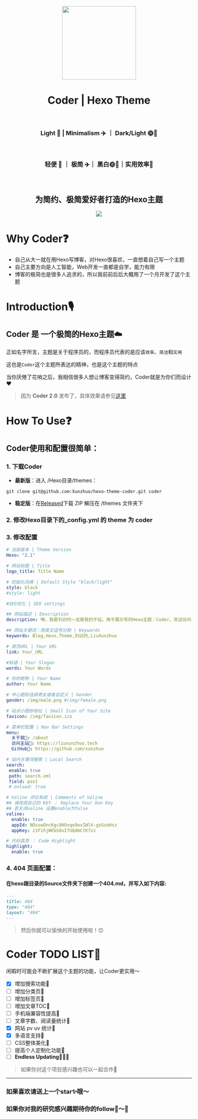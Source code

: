 <div align = "center">
  <img src="https://picreso.oss-cn-beijing.aliyuncs.com/boycoder.png" width="200px" />
  <h1> Coder | Hexo Theme</h1>
  <br>
  <h3> Light 🌲 | Minimalism ✈️ ｜ Dark/Light 🌞🌛</h3>
  <br>
  <h3>
    轻便 🌲 ｜ 极简 ✈️｜ 黑白🌞🌛｜实用效率🔨
  </h3>
  <br>
  <h2>为简约、极简爱好者打造的Hexo主题</h2>
  <img src="https://github.com/xunzhuo/hexo-theme-coder/raw/master/source/doc/hexocoder.png" />
</div>



# Why Coder❓

+ 自己从大一就在用Hexo写博客，对Hexo很喜欢，一直想着自己写一个主题
+ 自己主要方向是人工智能，Web开发一直都是自学，能力有限
+ 博客的极简也是很多人追求的，所以我前前后后大概用了一个月开发了这个主题

# Introduction🎙️

## Coder 是 一个极简的Hexo主题☁️

正如名字所言，主题是关于程序员的，而程序员代表的是应该`效率`、`简洁`和`实用`

这也是`Coder`这个主题所表达的精神，也是这个主题的特点

当你厌倦了花哨之后，我相信很多人想让博客变得简约，Coder就是为你们而设计❤️

> 因为 **Coder 2.0** 发布了，具体效果请参见[这里](https://www.liuxunzhuo.top)


# How To Use❓

## Coder使用和配置很简单：

### 1. 下载Coder

+ **最新版**：进入 /Hexo目录/themes：

``` shell
git clone git@github.com:Xunzhuo/hexo-theme-coder.git coder
```

+ **稳定版**：在[Released](https://github.com/Xunzhuo/hexo-theme-coder/releases/tag/2.0)下载 ZIP 解压在 /themes 文件夹下

### 2. 修改Hexo目录下的_config.yml 的 **theme** 为 **coder**

### 3. 修改配置

````yaml
# 当前版本 | Theme Version
Hexo: "2.1"

# 网站标题 | Title
logo_title: Title Name

# 初始化风格 | Default Style "black/light"
style: black
#style: light

#SEO优化 | SEO settings

## 网站描述 | Description
description: 嘿，我是刘训灼～这是我的子站，用于展示写的Hexo主题：Coder。欢迎访问！

## 网站关键词：用英文逗号分割 | Keywords
keywords: Blog,Hexo,Theme,刘训灼,LiuXunzhuo

# 首页URL | Your URL
link: Your_URL

#标语 | Your Slogan
words: Your Words

# 你的昵称 | Your Name
author: Your Name

# 中心图标选择男女或者自定义 | Gender
gender: /img/male.png #/img/female.png

# 站点小图标地址 | Small Icon of Your Site
favicon: /img/favicon.ico

# 菜单栏配置 | Nav Bar Settings
menu:
  关于我👀: /about
  访问主站🎉: https://liuxunzhuo.tech
  GitHub🐒: https://github.com/xunzhuo

# 站内关键词搜索 | Local Search
search:
 enable: true
 path: search.xml
 field: post
 # onload: true

# Valine 评论系统 | Comments of Valine
## 请改成自己的 KEY ｜ Replace Your Own Key
## 若关闭valine 设置enable为false 
valine:
  enable: true
  appId: NOsswOncKgc8HOxqo9oxIWlX-gzGzoHsz
  appKey: z1FihjWEbS8uIfUQdmCtK7zz

# 代码高亮 ｜ Code Highlight
highlight:
  enable: true
````

### 4. 404 页面配置：

#### 在hexo跟目录的Source文件夹下创建一个404.md，并写入如下内容:

``` markdown
---
title: 404
type: "404"
layout: "404"
---
```

> 然后你就可以愉快的开始使用啦！😊

# Coder TODO LIST🌟

闲暇时可能会不断扩展这个主题的功能，让Coder更实用～

- [x] 增加搜索功能🌲
- [ ] 增加分类页🌲
- [ ] 增加标签页🌲
- [ ] 增加文章TOC🌲
- [ ] 手机端兼容性提高🌲
- [ ] 文章字数、阅读量统计🌲
- [x] 网站 pv uv 统计🌲
- [x] 多语言支持🌲
- [ ] CSS整体美化🌲
- [ ] 提高个人定制化功能🌲
- [ ] **Endless Updating**🌲🌲🌲

> 如果你对这个项目感兴趣也可以一起合作🤝

---

### 如果喜欢请送上一个star✨哦～

### 如果你对我的研究感兴趣期待你的follow👬～🌈

